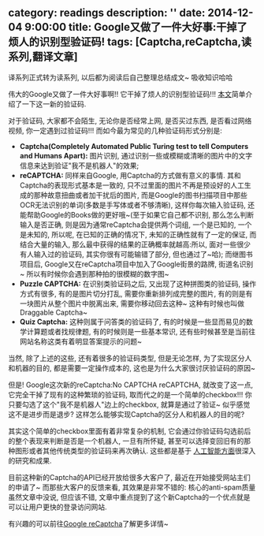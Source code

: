 category: readings
description: ''
date: 2014-12-04 9:00:00
title: Google又做了一件大好事:干掉了烦人的识别型验证码!
tags: [Captcha,reCaptcha,读系列,翻译文章]
---

译系列正式转为读系列, 以后都为阅读后自己整理总结成文~ 吸收知识哈哈

<p>伟大的Google又做了一件大好事啊!! 它干掉了烦人的识别型验证码!!! <a href="http://venturebeat.com/2014/12/03/google-boils-down-the-captcha-to-a-simple-checkbox-to-prove-youre-not-a-bot/#ref=muzli">本文</a>简单介绍了一下这一新的验证码.</p>

<p>对于验证码, 大家都不会陌生, 无论你是否经常上网, 是否买过东西, 是否看过网络视频, 你一定遇到过验证码!!! 而如今最为常见的几种验证码形式分别是:</p>

<ul>
<li><strong>Captcha(Completely Automated Public Turing test to tell Computers and Humans Apart):</strong> 图片识别, 通过识别一些或模糊或清晰的图片中的文字信息来达到验证"我不是机器人"的效果;</li>
<li><strong>reCAPTCHA:</strong> 同样来自Google, 用Captcha的方式做有意义的事情. 其和Captcha的表现形式基本是一致的, 只不过里面的图片不再是预设好的人工生成的那种故意扭曲或者加干扰后的图片, 而是Google的图书扫描项目中那些OCR无法识别的单词(多数是手写体或者不够清晰), 这样你每次输入验证码, 还能帮助Google的Books做的更好哦~(至于如果它自己都不识别, 那么怎么判断输入是否正确, 则是因为通常reCaptcha会提供两个词组, 一个是已知的, 一个是未知的, 所以呢, 在已知的正确的情况下, 未知的正确性就有了一定的保证, 而结合大量的输入, 那么最中获得的结果的正确概率就越高:所以, 面对一些很少有人输入过的验证码, 其实你很有可能输错了部分, 但也通过了~哈); 而继图书项目后, Google又在reCaptcha项目中加入了Google街景的路牌, 街道名识别~ 所以有时候你会遇到那种拍的很模糊的数字图~</li>
<li><strong>Puzzle CAPTCHA:</strong> 在识别类验证码之后, 又出现了这种拼图类的验证码, 操作方式有很多, 有的是图片切分打乱, 需要你重新排列成完整的图片, 有的则是有一块图片从整个图片中脱离出来, 需要你移动回去这种~ 这种有时候也叫做Draggable Captcha~</li>
<li><strong>Quiz Captcha:</strong> 这种则属于问答类的验证码了, 有的时候是一些显而易见的数学计算题或者找规律题, 有的时候则是一些基本常识, 还有些时候甚至是当前往网站名称这类有着明显答案提示的问题~</li>
</ul>

<p>当然, 除了上述的这些, 还有着很多的验证码类型, 但是无论怎样, 为了实现区分人和机器的目的, 都是需要一定操作成本的, 这也是为什么大家很讨厌验证码的原因~</p>

<p>但是! Google这次新的reCaptcha:No CAPTCHA reCAPTCHA, 就改变了这一点, 它完全干掉了现有的这种繁琐的验证码, 取而代之的是一个简单的checkbox!!! 你只要勾选了这个"我不是机器人"边上的checkbox, 就算是通过了验证~ 似乎感觉这不是进步而是退步? 这样怎么能够实现Captcha的区分人和机器人的目的呢?</p>

<p>其实这个简单的checkbox里面有着非常复杂的机制, 它会通过你验证码勾选前后的整个表现来判断是否是一个机器人, 一旦有所怀疑, 甚至可以选择变回旧有的那种图形或者其他传统类型的验证码来再次确认. 这些都是基于 <a href="http://venturebeat.com/2014/09/06/google-shows-its-deep-learning-systems-are-doing-just-fine-thank-you-very-much/">人工智能方面</a>很深入的研究和成果.</p>

<p>目前这种新的Captcha的API已经开放给很多大客户了, 最近在开始接受网站主们的申请了~ 而那些大客户的反馈来看, 其效果是非常不错的: 核心的anti-spam质量虽然文章中没说, 但应该不错, 文章中重点提到了这个新Captcha的一个优点就是可以让用户更快的登录访问网站.</p>

<p>有兴趣的可以前往<a href="https://developers.google.com/recaptcha/">Google reCaptcha</a>了解更多详情~</p>

